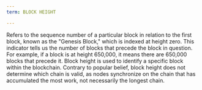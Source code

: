 ```yaml
---
term: BLOCK HEIGHT

---
```

Refers to the sequence number of a particular block in relation to the first block, known as the "Genesis Block," which is indexed at height zero. This indicator tells us the number of blocks that precede the block in question. For example, if a block is at height 650,000, it means there are 650,000 blocks that precede it. Block height is used to identify a specific block within the blockchain. Contrary to popular belief, block height does not determine which chain is valid, as nodes synchronize on the chain that has accumulated the most work, not necessarily the longest chain.